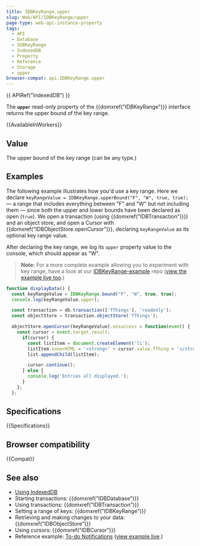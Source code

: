 ```yaml
---
title: IDBKeyRange.upper
slug: Web/API/IDBKeyRange/upper
page-type: web-api-instance-property
tags:
  - API
  - Database
  - IDBKeyRange
  - IndexedDB
  - Property
  - Reference
  - Storage
  - upper
browser-compat: api.IDBKeyRange.upper
---
```

{{ APIRef("IndexedDB") }}

The **`upper`** read-only property of the
{{domxref("IDBKeyRange")}} interface returns the upper bound of the key range.

{{AvailableInWorkers}}

## Value

The upper bound of the key range (can be any type.)

## Examples

The following example illustrates how you'd use a key range. Here we
declare `keyRangeValue = IDBKeyRange.upperBound("F", "W", true, true);` — a
range that includes everything between "F" and "W" but not including them — since both
the upper and lower bounds have been declared as open (`true`). We open a
transaction (using {{domxref("IDBTransaction")}}) and an object store, and open a Cursor
with {{domxref("IDBObjectStore.openCursor")}}, declaring `keyRangeValue` as
its optional key range value.

After declaring the key range, we log its `upper` property value to the
console, which should appear as "W".

> **Note:** For a more complete example allowing you to experiment with
> key range, have a look at our [IDBKeyRange-example](https://github.com/mdn/indexeddb-examples/tree/master/idbkeyrange) repo
> ([view the example live too](https://mdn.github.io/indexeddb-examples/idbkeyrange/).)

```js
function displayData() {
  const keyRangeValue = IDBKeyRange.bound("F", "W", true, true);
  console.log(keyRangeValue.upper);

  const transaction = db.transaction(['fThings'], 'readonly');
  const objectStore = transaction.objectStore('fThings');

  objectStore.openCursor(keyRangeValue).onsuccess = function(event) {
    const cursor = event.target.result;
      if(cursor) {
        const listItem = document.createElement('li');
        listItem.innerHTML = '<strong>' + cursor.value.fThing + '</strong>, ' + cursor.value.fRating;
        list.appendChild(listItem);

        cursor.continue();
      } else {
        console.log('Entries all displayed.');
      }
    };
  };
```

## Specifications

{{Specifications}}

## Browser compatibility

{{Compat}}

## See also

- [Using IndexedDB](/en-US/docs/Web/API/IndexedDB_API/Using_IndexedDB)
- Starting transactions: {{domxref("IDBDatabase")}}
- Using transactions: {{domxref("IDBTransaction")}}
- Setting a range of keys: {{domxref("IDBKeyRange")}}
- Retrieving and making changes to your data: {{domxref("IDBObjectStore")}}
- Using cursors: {{domxref("IDBCursor")}}
- Reference example: [To-do Notifications](https://github.com/mdn/to-do-notifications/tree/gh-pages) ([view example live](https://mdn.github.io/to-do-notifications/).)
